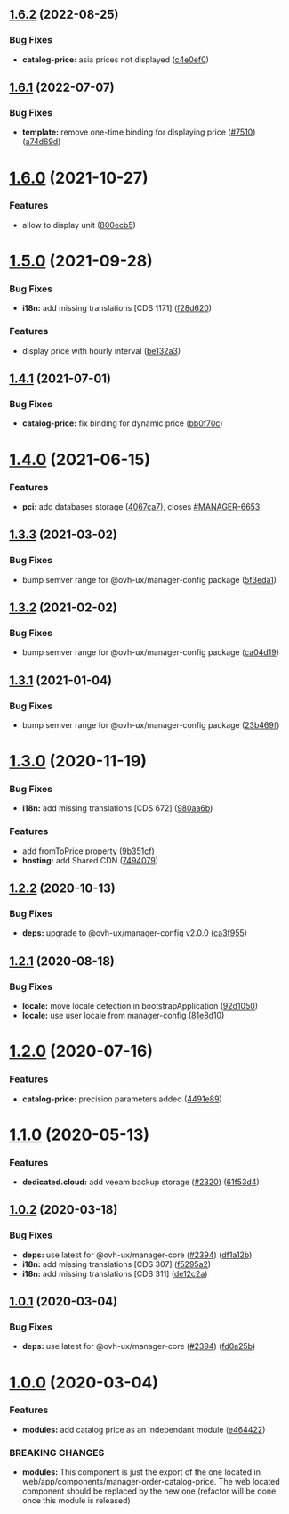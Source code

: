 ## [1.6.2](https://github.com/ovh/manager/compare/@ovh-ux/manager-catalog-price@1.6.1...@ovh-ux/manager-catalog-price@1.6.2) (2022-08-25)


### Bug Fixes

* **catalog-price:** asia prices not displayed ([c4e0ef0](https://github.com/ovh/manager/commit/c4e0ef03d9921ea67b322ac7a70dedc303c8fa26))



## [1.6.1](https://github.com/ovh/manager/compare/@ovh-ux/manager-catalog-price@1.6.0...@ovh-ux/manager-catalog-price@1.6.1) (2022-07-07)


### Bug Fixes

* **template:** remove one-time binding for displaying price ([#7510](https://github.com/ovh/manager/issues/7510)) ([a74d69d](https://github.com/ovh/manager/commit/a74d69d0d85b5095f818c5be69f23498ffe8866f))



# [1.6.0](https://github.com/ovh/manager/compare/@ovh-ux/manager-catalog-price@1.5.0...@ovh-ux/manager-catalog-price@1.6.0) (2021-10-27)


### Features

* allow to display unit ([800ecb5](https://github.com/ovh/manager/commit/800ecb5d68d6dc2f6af66d727dadc78b4873894e))



# [1.5.0](https://github.com/ovh/manager/compare/@ovh-ux/manager-catalog-price@1.4.1...@ovh-ux/manager-catalog-price@1.5.0) (2021-09-28)


### Bug Fixes

* **i18n:** add missing translations [CDS 1171] ([f28d620](https://github.com/ovh/manager/commit/f28d620e8b25af15c95884fbbc840b245319e4ca))


### Features

* display price with hourly interval ([be132a3](https://github.com/ovh/manager/commit/be132a319ce37589ca9dc5b42b6369d9f8914a9c))



## [1.4.1](https://github.com/ovh/manager/compare/@ovh-ux/manager-catalog-price@1.4.0...@ovh-ux/manager-catalog-price@1.4.1) (2021-07-01)


### Bug Fixes

* **catalog-price:** fix binding for dynamic price ([bb0f70c](https://github.com/ovh/manager/commit/bb0f70c6d1b1e43ccbf315f5bb837a8c006302c7))



# [1.4.0](https://github.com/ovh/manager/compare/@ovh-ux/manager-catalog-price@1.3.3...@ovh-ux/manager-catalog-price@1.4.0) (2021-06-15)


### Features

* **pci:** add databases storage ([4067ca7](https://github.com/ovh/manager/commit/4067ca79496e1161932671eb02080ac62b02409e)), closes [#MANAGER-6653](https://github.com/ovh/manager/issues/MANAGER-6653)



## [1.3.3](https://github.com/ovh/manager/compare/@ovh-ux/manager-catalog-price@1.3.2...@ovh-ux/manager-catalog-price@1.3.3) (2021-03-02)


### Bug Fixes

* bump semver range for @ovh-ux/manager-config package ([5f3eda1](https://github.com/ovh/manager/commit/5f3eda16abd4df3b46cdde241c827a1d1d6dc80c))



## [1.3.2](https://github.com/ovh/manager/compare/@ovh-ux/manager-catalog-price@1.3.1...@ovh-ux/manager-catalog-price@1.3.2) (2021-02-02)


### Bug Fixes

* bump semver range for @ovh-ux/manager-config package ([ca04d19](https://github.com/ovh/manager/commit/ca04d19b7a038544f1b5e3b211d0a1c3b70a0d5b))



## [1.3.1](https://github.com/ovh/manager/compare/@ovh-ux/manager-catalog-price@1.3.0...@ovh-ux/manager-catalog-price@1.3.1) (2021-01-04)


### Bug Fixes

* bump semver range for @ovh-ux/manager-config package ([23b469f](https://github.com/ovh/manager/commit/23b469f6264610c47076da908f688e8069f19c76))



# [1.3.0](https://github.com/ovh/manager/compare/@ovh-ux/manager-catalog-price@1.2.2...@ovh-ux/manager-catalog-price@1.3.0) (2020-11-19)


### Bug Fixes

* **i18n:** add missing translations [CDS 672] ([980aa6b](https://github.com/ovh/manager/commit/980aa6bf26b4281eb007effba060432cb3686bb8))


### Features

* add fromToPrice property ([9b351cf](https://github.com/ovh/manager/commit/9b351cfaf69c152f5398063ebe8cc79d54b58f32))
* **hosting:** add Shared CDN ([7494079](https://github.com/ovh/manager/commit/7494079ea3307b20c9c2eccb2c3f70e3b1c1c6a9))



## [1.2.2](https://github.com/ovh/manager/compare/@ovh-ux/manager-catalog-price@1.2.1...@ovh-ux/manager-catalog-price@1.2.2) (2020-10-13)


### Bug Fixes

* **deps:** upgrade to @ovh-ux/manager-config v2.0.0 ([ca3f955](https://github.com/ovh/manager/commit/ca3f9554c13b1436cbdeed3de8ac69e399d5dd93))



## [1.2.1](https://github.com/ovh/manager/compare/@ovh-ux/manager-catalog-price@1.2.0...@ovh-ux/manager-catalog-price@1.2.1) (2020-08-18)


### Bug Fixes

* **locale:** move locale detection in bootstrapApplication ([92d1050](https://github.com/ovh/manager/commit/92d1050613a2466ce2447e2c3d322ae81165530a))
* **locale:** use user locale from manager-config ([81e8d10](https://github.com/ovh/manager/commit/81e8d1009455d7524ee86a5183a8db517640ef41))



# [1.2.0](https://github.com/ovh/manager/compare/@ovh-ux/manager-catalog-price@1.1.0...@ovh-ux/manager-catalog-price@1.2.0) (2020-07-16)


### Features

* **catalog-price:** precision parameters added ([4491e89](https://github.com/ovh/manager/commit/4491e894686ec59ee42a686e0094e1ee3b73554b))



# [1.1.0](https://github.com/ovh/manager/compare/@ovh-ux/manager-catalog-price@1.0.2...@ovh-ux/manager-catalog-price@1.1.0) (2020-05-13)


### Features

* **dedicated.cloud:** add veeam backup storage ([#2320](https://github.com/ovh/manager/issues/2320)) ([61f53d4](https://github.com/ovh/manager/commit/61f53d4b6507158941a76defbc72b7302a4206f3))



## [1.0.2](https://github.com/ovh/manager/compare/@ovh-ux/manager-catalog-price@1.0.1...@ovh-ux/manager-catalog-price@1.0.2) (2020-03-18)


### Bug Fixes

* **deps:** use latest for @ovh-ux/manager-core ([#2394](https://github.com/ovh/manager/issues/2394)) ([df1a12b](https://github.com/ovh/manager/commit/df1a12bc132cebb55f0a70a317e406ee78574faa))
* **i18n:** add missing translations [CDS 307] ([f5295a2](https://github.com/ovh/manager/commit/f5295a2c34752721d7cc4c7cb01516f1ac295b2d))
* **i18n:** add missing translations [CDS 311] ([de12c2a](https://github.com/ovh/manager/commit/de12c2a807d080b4718225995e0b191110c1e523))



## [1.0.1](https://github.com/ovh/manager/compare/@ovh-ux/manager-catalog-price@1.0.0...@ovh-ux/manager-catalog-price@1.0.1) (2020-03-04)


### Bug Fixes

* **deps:** use latest for @ovh-ux/manager-core ([#2394](https://github.com/ovh/manager/issues/2394)) ([fd0a25b](https://github.com/ovh/manager/commit/fd0a25b11bd5119649daf3b1605bb56bf70f3ff9))



# [1.0.0](https://github.com/ovh/manager/compare/@ovh-ux/manager-catalog-price@0.0.0...@ovh-ux/manager-catalog-price@1.0.0) (2020-03-04)


### Features

* **modules:** add catalog price as an independant module ([e464422](https://github.com/ovh/manager/commit/e46442241e7d2402b8d7c97838cc12d65f3ad1d1))


### BREAKING CHANGES

* **modules:** This component is just the export of the one located in web/app/components/manager-order-catalog-price.
The web located component should be replaced by the new one (refactor will be done once this module is released)
